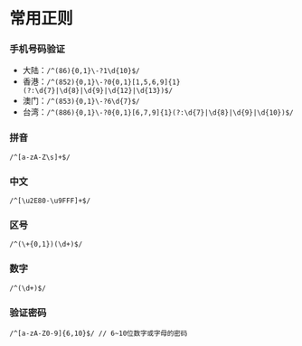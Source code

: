 # 常用正则

### 手机号码验证

-   大陆：`/^(86){0,1}\-?1\d{10}$/`
-   香港：`/^(852){0,1}\-?0{0,1}[1,5,6,9]{1}(?:\d{7}|\d{8}|\d{9}|\d{12}|\d{13})$/`
-   澳门：`/^(853){0,1}\-?6\d{7}$/`
-   台湾：`/^(886){0,1}\-?0{0,1}[6,7,9]{1}(?:\d{7}|\d{8}|\d{9}|\d{10})$/`

### 拼音

`/^[a-zA-Z\s]+$/`

### 中文

`/^[\u2E80-\u9FFF]+$/`

### 区号

`/^(\+{0,1})(\d+)$/`

### 数字

`/^(\d+)$/`

### 验证密码

`/^[a-zA-Z0-9]{6,10}$/ // 6~10位数字或字母的密码`
